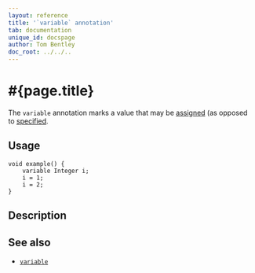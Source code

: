 ```yaml
---
layout: reference
title: '`variable` annotation'
tab: documentation
unique_id: docspage
author: Tom Bentley
doc_root: ../../..
---
```


# #{page.title}

The `variable` annotation marks a value that may be [assigned](../../operator/assign)
(as opposed to [specified](../../statement/specification).

## Usage

<!-- try: -->
    void example() {
        variable Integer i;
        i = 1;
        i = 2;
    }

## Description

## See also

* [`variable`](#{site.urls.apidoc_current}/#variable)
